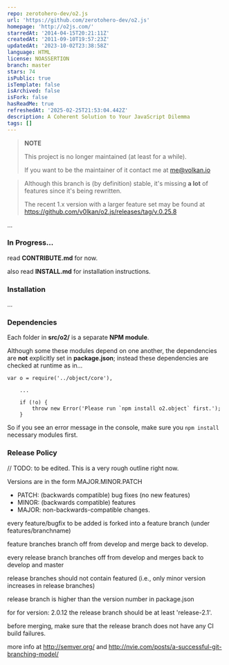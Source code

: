 ```yaml
---
repo: zerotohero-dev/o2.js
url: 'https://github.com/zerotohero-dev/o2.js'
homepage: 'http://o2js.com/'
starredAt: '2014-04-15T20:21:11Z'
createdAt: '2011-09-10T19:57:23Z'
updatedAt: '2023-10-02T23:38:58Z'
language: HTML
license: NOASSERTION
branch: master
stars: 74
isPublic: true
isTemplate: false
isArchived: false
isFork: false
hasReadMe: true
refreshedAt: '2025-02-25T21:53:04.442Z'
description: A Coherent Solution to Your JavaScript Dilemma
tags: []
---
```


>
> **NOTE**
>
> This project is no longer maintained (at least for a while).
> 
> If you want to be the maintainer of it contact me at
> me@volkan.io
>


> Although this branch is (by definition) stable, it's missing **a lot** of features since it's being rewritten.
>
> The recent 1.x version with a larger feature set may be found at https://github.com/v0lkan/o2.js/releases/tag/v.0.25.8

...

### In Progress&hellip;

read **CONTRIBUTE.md** for now.

also read **INSTALL.md** for installation instructions.

### Installation

&hellip;

### Dependencies

Each folder in **src/o2/** is a separate **NPM module**.

Although some these modules depend on one another, the dependencies are **not** explicitly set in **package.json**; instead these dependencies are checked at runtime as in&hellip;

~~~
var o = require('../object/core'),

    ...

    if (!o) {
        throw new Error('Please run `npm install o2.object` first.');
    }
~~~

So if you see an error message in the console, make sure you `npm install` necessary modules first.

### Release Policy

// TODO: to be edited. This is a very rough outline right now.

Versions are in the form MAJOR.MINOR.PATCH

* PATCH: (backwards compatible) bug fixes (no new features)
* MINOR: (backwards compatible) features
* MAJOR: non-backwards-compatible changes.

every feature/bugfix to be added is forked into a feature branch (under features/branchname)

feature branches branch off from develop and merge back to develop.

every release branch branches off from develop and merges back to develop and master

release branches should not contain featured (i.e., only minor version increases in release branches)

release branch is higher than the version number in package.json

for for version: 2.0.12 the release branch should be at least 'release-2.1'.

before merging, make sure that the release branch does not have any CI build failures.

more info at http://semver.org/ and http://nvie.com/posts/a-successful-git-branching-model/

